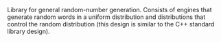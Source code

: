 Library for general random-number generation.  Consists of engines that
generate random words in a uniform distribution and distributions that control 
the random distribution (this design is similar to the C++ standard library
design).

